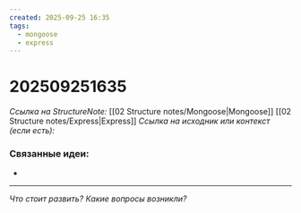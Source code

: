 ```yaml
---
created: 2025-09-25 16:35
tags:
  - mongoose
  - express
---
```

# 202509251635
*Ссылка на StructureNote:* [[02 Structure notes/Mongoose|Mongoose]] [[02 Structure notes/Express|Express]]
*Ссылка на исходник или контекст (если есть):* 

### Связанные идеи:
* 
---

*Что стоит развить? Какие вопросы возникли?*